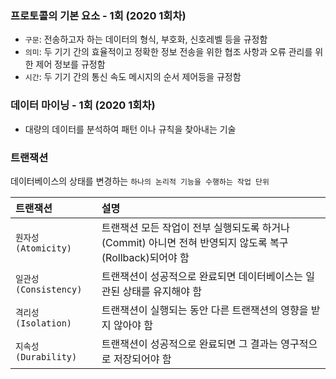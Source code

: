 ### 프로토콜의 기본 요소 - 1회 (2020 1회차)
* `구문`: 전송하고자 하는 데이터의 형식, 부호화, 신호레벨 등을 규정함
* `의미`: 두 기기 간의 효율적이고 정확한 정보 전송을 위한 협조 사항과 오류 관리를 위한 제어 정보를 규정함
* `시간`: 두 기기 간의 통신 속도 메시지의 순서 제어등을 규정함

### 데이터 마이닝 - 1회 (2020 1회차)
* 대량의 데이터를 분석하여 패턴 이나 규칙을 찾아내는 기술

### 트랜잭션
데이터베이스의 상태를 변경하는 `하나의 논리적 기능을 수행하는 작업 단위`

| 트랜잭션 | 설명                                                                 |
| :------- |:-------------------------------------------------------------------|
| `원자성(Atomicity)` | 트랜잭션 모든 작업이 전부 실행되도록 하거나(Commit) 아니면 전혀 반영되지 않도록 복구(Rollback)되어야 함 |
| `일관성(Consistency)` | 트랜잭션이 성공적으로 완료되면 데이터베이스는 일관된 상태를 유지해야 함 |
| `격리성(Isolation)` | 트랜잭션이 실행되는 동안 다른 트랜잭션의 영향을 받지 않아야 함 |
| `지속성(Durability)` | 트랜잭션이 성공적으로 완료되면 그 결과는 영구적으로 저장되어야 함 |